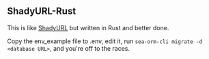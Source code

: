 ShadyURL-Rust
-------------
This is like [ShadyURL](https://github.com/Elizafox/ShadyURL) but written in Rust and better done.

Copy the env_example file to .env, edit it, run `sea-orm-cli migrate -d <database URL>`, and you're off to the races.

